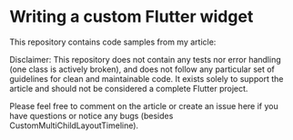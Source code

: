 # Writing a custom Flutter widget

This repository contains code samples from my article: 

Disclaimer: This repository does not contain any tests nor error handling (one class is actively broken), and does not follow any particular set of guidelines for clean and maintainable code. It exists solely to support the article and should not be considered a complete Flutter project.

Please feel free to comment on the article or create an issue here if you have questions or notice any bugs (besides CustomMultiChildLayoutTimeline).
